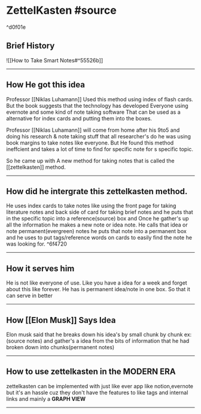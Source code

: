 # ZettelKasten #source 

^d0f01e

## Brief History

![[How to Take Smart Notes#^55526b]]

---
## How He got this idea

Professor [[Niklas Luhamann]] Used this method using index of flash cards. But the book suggests that the technology has developed Everyone using evernote and some kind of note taking software That can be used as a alternative for index cards and putting them into the boxes.

Professor [[Niklas Luhamann]] will come from home after his 9to5 and doing his research & note taking stuff that all researcher's do he was using book margins to take notes like everyone.
But He found this method ineffcient and takes a lot of time to find for specific note for s specific topic.

So he came up with A new method for taking notes that is called the [[zettelkasten]] method.

---

## How did he intergrate this zettelkasten method.
He uses index cards to take notes like using the front page for taking literature notes and back side of card for taking brief notes and he puts that in the specific topic into a reference(source) box and Once he gather's up all the information he makes a new note or idea note. He calls that idea or note permanent(evergreen) notes he puts that note into a permanent box and he uses to put tags/reference words on cards to easily find the note he was looking for. ^6f4720

---

## How it serves him
He is not like everyone of use. Like you have a idea for a week and forget about this like forever. He has is permanent idea/note in one box. So that it can serve in better 

---

## How [[Elon Musk]] Says Idea
Elon musk said that he breaks down his idea's by small chunk by chunk ex:(source notes) and gather's a idea from the bits of information that he had broken down into chunks(permanent notes)

---

## How to use zettelkasten in the MODERN ERA
zettelkasten can be implemented with just like ever app like notion,evernote but it's an hassle cuz they don't have the features to like tags and internal links and mainly a **GRAPH VIEW**

---

